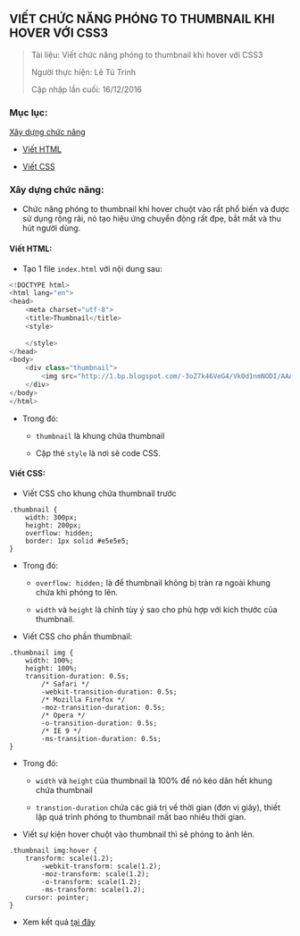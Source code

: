 ## VIẾT CHỨC NĂNG PHÓNG TO THUMBNAIL KHI HOVER VỚI CSS3

> Tài liệu: Viết chức năng phóng to thumbnail khi hover với CSS3
>
> Người thực hiện: Lê Tú Trinh
>
> Cập nhập lần cuối: 16/12/2016

### Mục lục:

[Xây dựng chức năng](#1)

- [Viết HTML](2)

- [Viết CSS](#3)

<a name="1"></a>
### Xây dựng chức năng:

- Chức năng phóng to thumbnail khi hover chuột vào rất phổ biến và được sử dụng rộng rãi, nó tạo hiệu ứng chuyển động rất đpẹ, bắt mắt và thu hút người dùng.

<a name="2"></a>
#### Viết HTML:

- Tạo 1 file `index.html` với nội dung sau:

```javascript
<!DOCTYPE html>
<html lang="en">
<head>
    <meta charset="utf-8">
    <title>Thumbnail</title>
    <style>
         
    </style>
</head>
<body>
    <div class="thumbnail">
        <img src="http://1.bp.blogspot.com/-3oZ7k46VeG4/Vk0d1nmNODI/AAAAAAAAC20/3B1E5A8BDC4/s1600/hinh-anh-dep-ve-dong-vat..jpg" alt="">
    </div>
</body>
</html>
```
- Trong đó:

    - `thumbnail` là khung chứa thumbnail

    - Cặp thẻ `style` là nơi sẽ code CSS.
<a name="3"></a>
#### Viết CSS:

- Viết CSS cho khung chứa thumbnail trước

```
.thumbnail {
    width: 300px;
    height: 200px; 
    overflow: hidden; 
    border: 1px solid #e5e5e5; 
}
```

- Trong đó:

    - `overflow: hidden;` là để thumbnail không bị tràn ra ngoài khung chứa khi phóng to lên.

    - `width` và `height` là chỉnh tùy ý sao cho phù hợp với kích thước của thumbnail.

- Viết CSS cho phần thumbnail:

```
.thumbnail img {
    width: 100%; 
    height: 100%;  
    transition-duration: 0.5s;
        /* Safari */
        -webkit-transition-duration: 0.5s; 
        /* Mozilla Firefox */
        -moz-transition-duration: 0.5s; 
        /* Opera */
        -o-transition-duration: 0.5s;
        /* IE 9 */
        -ms-transition-duration: 0.5s;
}
```

- Trong đó:

    - `width` và `height` của thumbnail là 100% để nó kéo dãn hết khung chứa thumbnail

    - `transtion-duration` chứa các giá trị về thời gian (đơn vị giây), thiết lập quá trình phóng to thumbnail mất bao nhiêu thời gian.

- Viết sự kiện hover chuột vào thumbnail thì sẽ phóng to ảnh lên.

```
.thumbnail img:hover {
    transform: scale(1.2);
        -webkit-transform: scale(1.2); 
        -moz-transform: scale(1.2); 
        -o-transform: scale(1.2);
        -ms-transform: scale(1.2);
    cursor: pointer; 
}
```

- Xem kết quả [tại đây](http://tutrinh01.chuyengiaseoweb.net/hi.html)